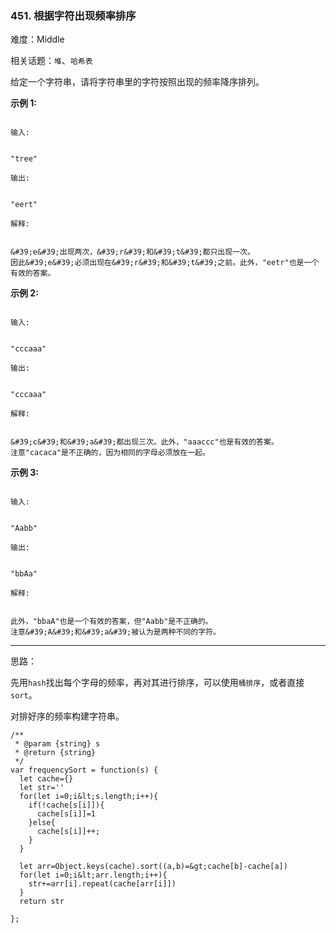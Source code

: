### 451. 根据字符出现频率排序

难度：Middle

相关话题：`堆`、`哈希表`

给定一个字符串，请将字符串里的字符按照出现的频率降序排列。



 **示例 1:** 





```

输入:


"tree"

输出:


"eert"

解释:


&#39;e&#39;出现两次，&#39;r&#39;和&#39;t&#39;都只出现一次。
因此&#39;e&#39;必须出现在&#39;r&#39;和&#39;t&#39;之前。此外，"eetr"也是一个有效的答案。

```

 **示例 2:** 





```

输入:


"cccaaa"

输出:


"cccaaa"

解释:


&#39;c&#39;和&#39;a&#39;都出现三次。此外，"aaaccc"也是有效的答案。
注意"cacaca"是不正确的，因为相同的字母必须放在一起。

```

 **示例 3:** 





```

输入:


"Aabb"

输出:


"bbAa"

解释:


此外，"bbaA"也是一个有效的答案，但"Aabb"是不正确的。
注意&#39;A&#39;和&#39;a&#39;被认为是两种不同的字符。

```


-----

思路：

先用`hash`找出每个字母的频率，再对其进行排序，可以使用`桶排序`，或者直接`sort`。

对排好序的频率构建字符串。


```
/**
 * @param {string} s
 * @return {string}
 */
var frequencySort = function(s) {
  let cache={}
  let str=''
  for(let i=0;i&lt;s.length;i++){
    if(!cache[s[i]]){
      cache[s[i]]=1
    }else{
      cache[s[i]]++;
    }
  }

  let arr=Object.keys(cache).sort((a,b)=&gt;cache[b]-cache[a])
  for(let i=0;i&lt;arr.length;i++){
    str+=arr[i].repeat(cache[arr[i]])
  }
  return str
    
};



```
